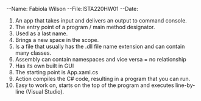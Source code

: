 --Name: Fabiola Wilson
--File:ISTA220HW01
--Date:

1.	An app that takes input and delivers an output to command console.
2.	The entry point of a program / main method designator.
3.	Used as a last name.
4.	Brings a new space in the scope.
5.	Is a file that usually has the .dll file name extension and can contain many classes. 
6.	Assembly can contain namespaces and vice versa = no relationship
7.	Has its own built in GUI
8.	The starting point is App.xaml.cs
9.	Action compiles the C# code, resulting in a program that you can run.
10.	Easy to work on, starts on the top of the program and executes line-by-line (Visual Studio).
